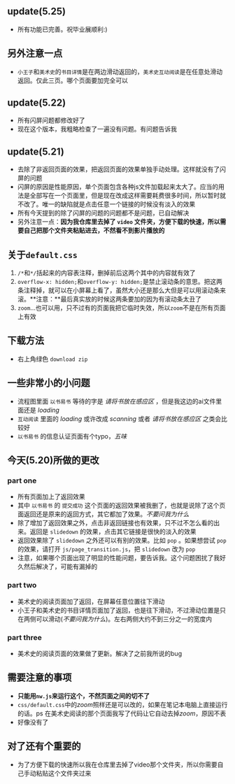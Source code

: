 ## update(5.25)
- 所有功能已完善。祝毕业展顺利:)

## 另外注意一点
- `小王子`和`美术史`的`书目详情`是在两边滑动返回的，`美术史互动阅读`是在任意处滑动返回。仅此三页。哪个页面要加完全可以

## update(5.22)
- 所有闪屏问题都修改好了
- 现在这个版本，我粗略检查了一遍没有问题。有问题告诉我

## update(5.21)
- 去除了非返回页面的效果，把返回页面的效果单独手动处理。这样就没有了闪屏的问题
- 闪屏的原因是性能原因，单个页面包含各种js文件加载起来太大了。应当的用法是全部写在一个页面里，但是现在改成这样需要耗费很多时间，所以暂时就不改了。唯一的缺陷就是点击任意一个链接的时候没有淡入的效果
- 所有今天提到的除了闪屏的问题的问题都不是问题，已自动解决
- 另外注意一点：**因为我仓库里去掉了 `video` 文件夹，方便下载的快速，所以需要自己把那个文件夹粘贴进去，不然看不到影片播放的**

## 关于`default.css`
1. `/*`和`*/`括起来的内容表注释，删掉前后这两个其中的内容就有效了
1. `overflow-x: hidden;`和`overflow-y: hidden;`是禁止滚动条的意思。把这两条注释掉，就可以在小屏幕上看了，虽然大小还是那么大但是可以用滚动条来滚。**注意：**最后真实放的时候这两条要加的因为有滚动条太丑了
1. `zoom`...也可以用，只不过有的页面我把它临时失效，所以`zoom`不是在所有页面上有效


## 下载方法
- 右上角绿色 `download zip`

## 一些非常小的小问题
- 流程图里面 `以书易书` 等待的字是 *请将书放在感应区* ，但是我这边的ai文件里面还是 *loading*
- `互动阅读` 里面的 *loading* 或许改成 *scanning* 或者 *请将书放在感应区* 之类会比较好
- `以书易书` 的信息认证页面有个typo，*五味*

## 今天(5.20)所做的更改

### part one
- 所有页面加上了返回效果
- 其中 `以书易书` 的 `提交成功` 这个页面的返回效果被我删了，也就是说除了这个页面返回还是原来的返回方式，其它都加了效果。*不要问我为什么*
- 除了增加了返回效果之外，点击非返回链接也有效果，只不过不怎么看的出来。返回是 `slidedown` 的效果，点击其它链接是很快的淡入的效果
- 返回效果除了 `slidedown` 之外还可以有别的效果。比如 `pop` 。如果想尝试 `pop` 的效果，请打开 `js/page_transition.js`，把 `slidedown` 改为 `pop`
- 注意，如果哪个页面出现了明显的性能问题，要告诉我。这个问题困扰了我好久然后解决了，可能有漏掉的

### part two
- 美术史的阅读页面加了返回，在屏幕任意位置往下滑动
- 小王子和美术史的书目详情页面加了返回，也是往下滑动，不过滑动位置是只在两侧可以滑动(*不要问我为什么*)。左右两侧大约不到三分之一的宽度内

### part three
- 美术史的阅读页面的效果做了更新。解决了之前我所说的bug

## 需要注意的事项
- **只能用`nw.js`来运行这个，不然页面之间的切不了**
- `css/default.css`中的*zoom*照样还是可以改的，如果在笔记本电脑上直接运行的话。ps 在美术史阅读的那个页面我写了代码让它自动去掉*zoom*，原因不表
- 好像没有了

## 对了还有个重要的
- 为了方便下载的快速所以我在仓库里去掉了video那个文件夹，所以你需要自己手动粘贴这个文件夹过来